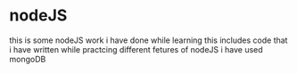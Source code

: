 # nodeJS
this is some nodeJS work i have done while learning
this includes code that i have written while practcing different fetures of nodeJS
i have used mongoDB
